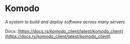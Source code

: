 # Komodo
*A system to build and deploy software across many servers*

Docs: [https://docs.rs/komodo_client/latest/komodo_client](https://docs.rs/komodo_client/latest/komodo_client)